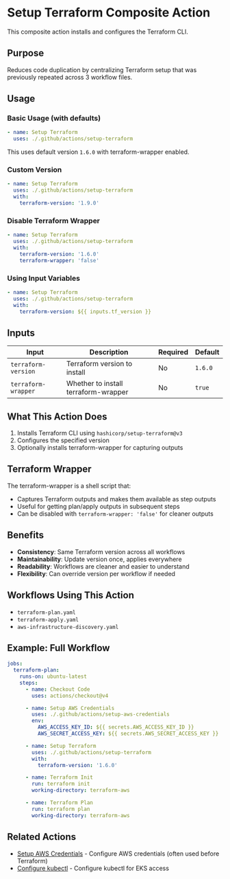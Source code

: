 # Setup Terraform Composite Action

This composite action installs and configures the Terraform CLI.

## Purpose

Reduces code duplication by centralizing Terraform setup that was previously repeated across 3 workflow files.

## Usage

### Basic Usage (with defaults)

```yaml
- name: Setup Terraform
  uses: ./.github/actions/setup-terraform
```

This uses default version `1.6.0` with terraform-wrapper enabled.

### Custom Version

```yaml
- name: Setup Terraform
  uses: ./.github/actions/setup-terraform
  with:
    terraform-version: '1.9.0'
```

### Disable Terraform Wrapper

```yaml
- name: Setup Terraform
  uses: ./.github/actions/setup-terraform
  with:
    terraform-version: '1.6.0'
    terraform-wrapper: 'false'
```

### Using Input Variables

```yaml
- name: Setup Terraform
  uses: ./.github/actions/setup-terraform
  with:
    terraform-version: ${{ inputs.tf_version }}
```

## Inputs

| Input | Description | Required | Default |
|-------|-------------|----------|---------|
| `terraform-version` | Terraform version to install | No | `1.6.0` |
| `terraform-wrapper` | Whether to install terraform-wrapper | No | `true` |

## What This Action Does

1. Installs Terraform CLI using `hashicorp/setup-terraform@v3`
2. Configures the specified version
3. Optionally installs terraform-wrapper for capturing outputs

## Terraform Wrapper

The terraform-wrapper is a shell script that:
- Captures Terraform outputs and makes them available as step outputs
- Useful for getting plan/apply outputs in subsequent steps
- Can be disabled with `terraform-wrapper: 'false'` for cleaner outputs

## Benefits

- **Consistency**: Same Terraform version across all workflows
- **Maintainability**: Update version once, applies everywhere
- **Readability**: Workflows are cleaner and easier to understand
- **Flexibility**: Can override version per workflow if needed

## Workflows Using This Action

- `terraform-plan.yaml`
- `terraform-apply.yaml`
- `aws-infrastructure-discovery.yaml`

## Example: Full Workflow

```yaml
jobs:
  terraform-plan:
    runs-on: ubuntu-latest
    steps:
      - name: Checkout Code
        uses: actions/checkout@v4

      - name: Setup AWS Credentials
        uses: ./.github/actions/setup-aws-credentials
        env:
          AWS_ACCESS_KEY_ID: ${{ secrets.AWS_ACCESS_KEY_ID }}
          AWS_SECRET_ACCESS_KEY: ${{ secrets.AWS_SECRET_ACCESS_KEY }}

      - name: Setup Terraform
        uses: ./.github/actions/setup-terraform
        with:
          terraform-version: '1.6.0'

      - name: Terraform Init
        run: terraform init
        working-directory: terraform-aws

      - name: Terraform Plan
        run: terraform plan
        working-directory: terraform-aws
```

## Related Actions

- [Setup AWS Credentials](./../setup-aws-credentials/README.md) - Configure AWS credentials (often used before Terraform)
- [Configure kubectl](./../configure-kubectl/README.md) - Configure kubectl for EKS access
